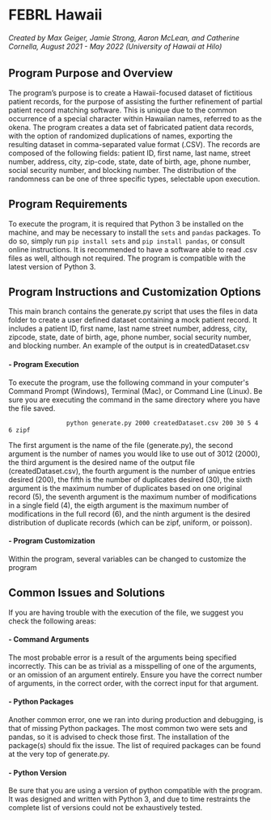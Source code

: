 # FEBRL Hawaii
###### Created by Max Geiger, Jamie Strong, Aaron McLean, and Catherine Cornella, August 2021 - May 2022 (University of Hawaii at Hilo)

## Program Purpose and Overview
The program’s purpose is to create a Hawaii-focused dataset of fictitious patient records, for the purpose of assisting the further refinement of partial patient record matching software. This is unique due to the common occurrence of a special character within Hawaiian names, referred to as the okena. 
The program creates a data set of fabricated patient data records, with the option of randomized duplications of names, exporting the resulting dataset in comma-separated value format (.CSV). The records are composed of the following fields: patient ID, first name, last name, street number, address, city, zip-code, state, date of birth, age, phone number, social security number, and blocking number. The distribution of the randomness can be one of three specific types, selectable upon execution.

## Program Requirements
To execute the program, it is required that Python 3 be installed on the machine, and may be necessary to install the `sets` and `pandas` packages. To do so, simply run `pip install sets` and `pip install pandas`, or consult online instructions. It is recommended to have a software able to read .csv files as well, although not required. The program is compatible with the latest version of Python 3. 

## Program Instructions and Customization Options
This main branch contains the generate.py script that uses the files in data folder to create a user defined dataset containing a mock patient record.
It includes a patient ID, first name, last name	 street number, address,	city, zipcode, state, date of birth, age, phone number, social security number,
and blocking number. An example of the output is in createdDataset.csv

#### - Program Execution
To execute the program, use the following command in your computer's Command Prompt (Windows), Terminal (Mac), or Command Line (Linux). Be sure you are executing the command in the same directory where you have the file saved.

                    python generate.py 2000 createdDataset.csv 200 30 5 4 6 zipf
                 
The first argument is the name of the file (generate.py), the second argument is the number of names you would like to use out of 3012 (2000), the third argument
is the desired name of the output file (createdDataset.csv), the fourth argument is the number of unique entries desired (200), the fifth is the number of duplicates
desired (30), the sixth argument is the maximum number of duplicates based on one original record (5), the seventh argument is the maximum number of modifications in a
single field (4), the eigth argument is the maximum number of modifications in the full record (6), and the ninth argument is the desired distribution of duplicate records
(which can be zipf, uniform, or poisson).
 
#### - Program Customization
Within the program, several variables can be changed to customize the program

## Common Issues and Solutions
If you are having trouble with the execution of the file, we suggest you check the following areas:
#### - Command Arguments
The most probable error is a result of the arguments being specified incorrectly. This can be as trivial as a misspelling of one of the arguments, or an omission of an argument entirely. Ensure you have the correct number of arguments, in the correct order, with the correct input for that argument.
#### - Python Packages
Another common error, one we ran into during production and debugging, is that of missing Python packages. The most common two were sets and pandas, so it is advised to check those first. The installation of the package(s) should fix the issue. The list of required packages can be found at the very top of generate.py.
#### - Python Version
Be sure that you are using a version of python compatible with the program. It was designed and written with Python 3, and due to time restraints the complete list of versions could not be exhaustively tested. 
